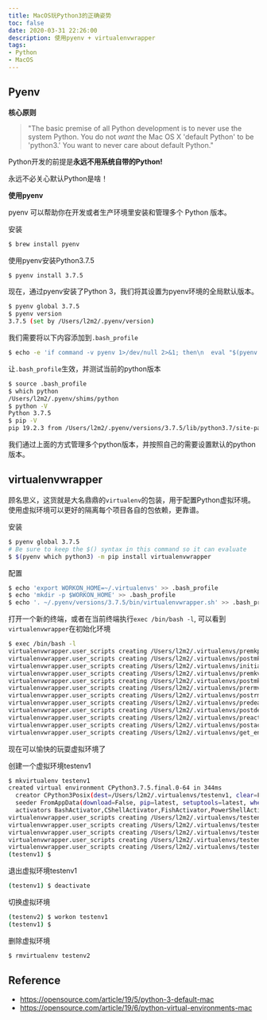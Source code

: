 ```yaml
---
title: MacOS玩Python3的正确姿势
toc: false
date: 2020-03-31 22:26:00
description: 使用pyenv + virtualenvwrapper
tags:
- Python
- MacOS
---
```


## Pyenv

**核心原则**

> "The basic premise of all Python development is to never use the system Python. You do not *want* the Mac OS X 'default Python' to be 'python3.' You want to never care about default Python."

Python开发的前提是**永远不用系统自带的Python!** 

永远不必关心默认Python是啥！

**使用pyenv**

pyenv 可以帮助你在开发或者生产环境里安装和管理多个 Python 版本。

安装

```bash
$ brew install pyenv
```

使用pyenv安装Python3.7.5

```bash
$ pyenv install 3.7.5
```

现在，通过pyenv安装了Python 3，我们将其设置为pyenv环境的全局默认版本。

```bash
$ pyenv global 3.7.5
$ pyenv version
3.7.5 (set by /Users/l2m2/.pyenv/version)
```

我们需要将以下内容添加到`.bash_profile`

```bash
$ echo -e 'if command -v pyenv 1>/dev/null 2>&1; then\n  eval "$(pyenv init -)"\nfi' >> ~/.bash_profile
```
让`.bash_profile`生效，并测试当前的python版本
```bash
$ source .bash_profile 
$ which python
/Users/l2m2/.pyenv/shims/python
$ python -V
Python 3.7.5
$ pip -V
pip 19.2.3 from /Users/l2m2/.pyenv/versions/3.7.5/lib/python3.7/site-packages/pip (python 3.7)

```

我们通过上面的方式管理多个python版本，并按照自己的需要设置默认的python版本。

## virtualenvwrapper

顾名思义，这货就是大名鼎鼎的`virtualenv`的包装，用于配置Python虚拟环境。使用虚拟环境可以更好的隔离每个项目各自的包依赖，更靠谱。

安装

```bash
$ pyenv global 3.7.5
# Be sure to keep the $() syntax in this command so it can evaluate
$ $(pyenv which python3) -m pip install virtualenvwrapper
```

配置

```bash
$ echo 'export WORKON_HOME=~/.virtualenvs' >> .bash_profile
$ echo 'mkdir -p $WORKON_HOME' >> .bash_profile
$ echo '. ~/.pyenv/versions/3.7.5/bin/virtualenvwrapper.sh' >> .bash_profile
```

打开一个新的终端，或者在当前终端执行`exec /bin/bash -l`, 可以看到`virtualenvwrapper`在初始化环境

```bash
$ exec /bin/bash -l
virtualenvwrapper.user_scripts creating /Users/l2m2/.virtualenvs/premkproject
virtualenvwrapper.user_scripts creating /Users/l2m2/.virtualenvs/postmkproject
virtualenvwrapper.user_scripts creating /Users/l2m2/.virtualenvs/initialize
virtualenvwrapper.user_scripts creating /Users/l2m2/.virtualenvs/premkvirtualenv
virtualenvwrapper.user_scripts creating /Users/l2m2/.virtualenvs/postmkvirtualenv
virtualenvwrapper.user_scripts creating /Users/l2m2/.virtualenvs/prermvirtualenv
virtualenvwrapper.user_scripts creating /Users/l2m2/.virtualenvs/postrmvirtualenv
virtualenvwrapper.user_scripts creating /Users/l2m2/.virtualenvs/predeactivate
virtualenvwrapper.user_scripts creating /Users/l2m2/.virtualenvs/postdeactivate
virtualenvwrapper.user_scripts creating /Users/l2m2/.virtualenvs/preactivate
virtualenvwrapper.user_scripts creating /Users/l2m2/.virtualenvs/postactivate
virtualenvwrapper.user_scripts creating /Users/l2m2/.virtualenvs/get_env_details
```

现在可以愉快的玩耍虚拟环境了

创建一个虚拟环境testenv1

```bash
$ mkvirtualenv testenv1
created virtual environment CPython3.7.5.final.0-64 in 344ms
  creator CPython3Posix(dest=/Users/l2m2/.virtualenvs/testenv1, clear=False, global=False)
  seeder FromAppData(download=False, pip=latest, setuptools=latest, wheel=latest, via=copy, app_data_dir=/Users/l2m2/Library/Application Support/virtualenv/seed-app-data/v1.0.1)
  activators BashActivator,CShellActivator,FishActivator,PowerShellActivator,PythonActivator,XonshActivator
virtualenvwrapper.user_scripts creating /Users/l2m2/.virtualenvs/testenv1/bin/predeactivate
virtualenvwrapper.user_scripts creating /Users/l2m2/.virtualenvs/testenv1/bin/postdeactivate
virtualenvwrapper.user_scripts creating /Users/l2m2/.virtualenvs/testenv1/bin/preactivate
virtualenvwrapper.user_scripts creating /Users/l2m2/.virtualenvs/testenv1/bin/postactivate
virtualenvwrapper.user_scripts creating /Users/l2m2/.virtualenvs/testenv1/bin/get_env_details
(testenv1) $ 
```

退出虚拟环境testenv1

```bash
(testenv1) $ deactivate
```

切换虚拟环境

```bash
(testenv2) $ workon testenv1
(testenv1) $ 
```

删除虚拟环境

```bash
$ rmvirtualenv testenv2
```

## Reference

- https://opensource.com/article/19/5/python-3-default-mac
- https://opensource.com/article/19/6/python-virtual-environments-mac

